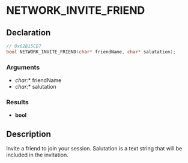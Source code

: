 # NETWORK_INVITE_FRIEND

## Declaration
```cpp
// 0x62B15CD7
bool NETWORK_INVITE_FRIEND(char* friendName, char* salutation);
```

### Arguments
- **char*:** friendName
- **char*:** salutation

### Results
- **bool**

## Description
Invite a friend to join your session.
Salutation is a text string that will be included in the invitation.
